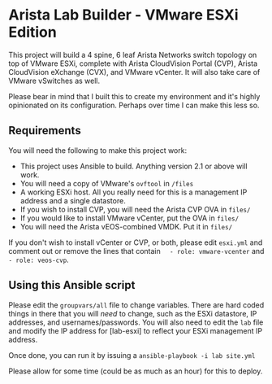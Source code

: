 # Arista Lab Builder - VMware ESXi Edition

This project will build a 4 spine, 6 leaf Arista Networks switch topology on top of VMware ESXi, complete with Arista CloudVision Portal (CVP), Arista CloudVision eXchange (CVX), and VMware vCenter. It will also take care of VMware vSwitches as well.

Please bear in mind that I built this to create my environment and it's highly opinionated on its configuration. Perhaps over time I can make this less so.
## Requirements
You will need the following to make this project work:
* This project uses Ansible to build. Anything version 2.1 or above will work.
* You will need a copy of VMware's `ovftool` in `/files`
* A working ESXi host. All you really need for this is a management IP address and a single datastore.
* If you wish to install CVP, you will need the Arista CVP OVA in `files/`
* If you would like to install VMware vCenter, put the OVA in `files/`
* You will need the Arista vEOS-combined VMDK. Put it in `files/`

If you don't wish to install vCenter or CVP, or both, please edit `esxi.yml` and comment out or remove the lines that contain `  - role: vmware-vcenter` and `- role: veos-cvp`.
## Using this Ansible script

Please edit the `groupvars/all` file to change variables. There are hard coded things in there that you will _need_ to change, such as the ESXi datastore, IP addresses, and usernames/passwords. You will also need to edit the `lab` file and modify the IP address for [lab-esxi] to reflect your ESXi management IP address.

Once done, you can run it by issuing a `ansible-playbook -i lab site.yml` 

Please allow for some time (could be as much as an hour) for this to deploy.